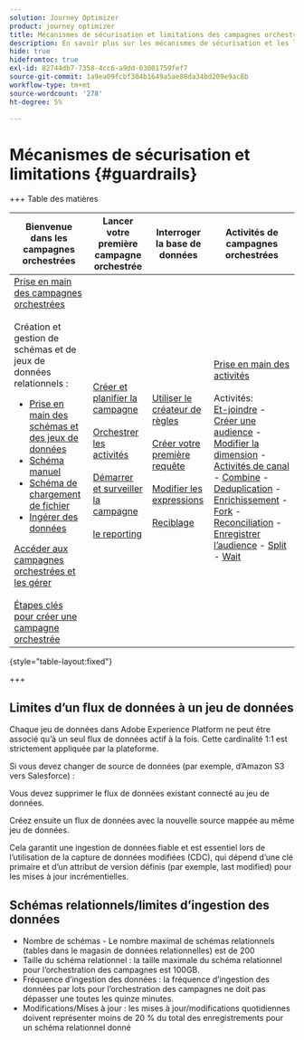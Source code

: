 ```yaml
---
solution: Journey Optimizer
product: journey optimizer
title: Mécanismes de sécurisation et limitations des campagnes orchestrées
description: En savoir plus sur les mécanismes de sécurisation et les limitations des campagnes orchestrées
hide: true
hidefromtoc: true
exl-id: 82744db7-7358-4cc6-a9dd-03001759fef7
source-git-commit: 1a9ea09fcbf304b1649a5ae88da34bd209e9ac8b
workflow-type: tm+mt
source-wordcount: '278'
ht-degree: 5%

---
```


# Mécanismes de sécurisation et limitations {#guardrails}

+++ Table des matières

| Bienvenue dans les campagnes orchestrées | Lancer votre première campagne orchestrée | Interroger la base de données | Activités de campagnes orchestrées |
|---|---|---|---|
| [Prise en main des campagnes orchestrées](gs-orchestrated-campaigns.md)<br/><br/>Création et gestion de schémas et de jeux de données relationnels :</br> <ul><li>[Prise en main des schémas et des jeux de données](gs-schemas.md)</li><li>[Schéma manuel](manual-schema.md)</li><li>[Schéma de chargement de fichier](file-upload-schema.md)</li><li>[ Ingérer des données ](ingest-data.md)</li></ul>[Accéder aux campagnes orchestrées et les gérer](access-manage-orchestrated-campaigns.md)<br/><br/>[Étapes clés pour créer une campagne orchestrée](gs-campaign-creation.md) | [Créer et planifier la campagne](create-orchestrated-campaign.md)<br/><br/>[Orchestrer les activités](orchestrate-activities.md)<br/><br/>[Démarrer et surveiller la campagne](start-monitor-campaigns.md)<br/><br/>[le reporting](reporting-campaigns.md) | [Utiliser le créateur de règles](orchestrated-rule-builder.md)<br/><br/>[Créer votre première requête](build-query.md)<br/><br/>[Modifier les expressions](edit-expressions.md)<br/><br/>[Reciblage](retarget.md) | [Prise en main des activités](activities/about-activities.md)<br/><br/>Activités:<br/>[Et-joindre](activities/and-join.md) - [Créer une audience](activities/build-audience.md) - [Modifier la dimension](activities/change-dimension.md) - [Activités de canal](activities/channels.md) - [Combine](activities/combine.md) - [Deduplication](activities/deduplication.md) - [Enrichissement](activities/enrichment.md) - [Fork](activities/fork.md) - [Reconciliation](activities/reconciliation.md) - [Enregistrer l’audience](activities/save-audience.md) - [Split](activities/split.md) - [Wait](activities/wait.md) |

{style="table-layout:fixed"}

+++

## Limites d’un flux de données à un jeu de données

Chaque jeu de données dans Adobe Experience Platform ne peut être associé qu’à un seul flux de données actif à la fois. Cette cardinalité 1:1 est strictement appliquée par la plateforme.

Si vous devez changer de source de données (par exemple, d’Amazon S3 vers Salesforce) :

Vous devez supprimer le flux de données existant connecté au jeu de données.

Créez ensuite un flux de données avec la nouvelle source mappée au même jeu de données.

Cela garantit une ingestion de données fiable et est essentiel lors de l’utilisation de la capture de données modifiées (CDC), qui dépend d’une clé primaire et d’un attribut de version définis (par exemple, last modified) pour les mises à jour incrémentielles.


## Schémas relationnels/limites d’ingestion des données

* Nombre de schémas - Le nombre maximal de schémas relationnels (tables dans le magasin de données relationnelles) est de 200
* Taille du schéma relationnel : la taille maximale du schéma relationnel pour l’orchestration des campagnes est 100GB.
* Fréquence d’ingestion des données : la fréquence d’ingestion des données par lots pour l’orchestration des campagnes ne doit pas dépasser une toutes les quinze minutes.
* Modifications/Mises à jour : les mises à jour/modifications quotidiennes doivent représenter moins de 20 % du total des enregistrements pour un schéma relationnel donné
